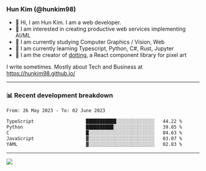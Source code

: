 ### Hun Kim (@hunkim98)

- 👋 Hi, I am Hun Kim. I am a web developer. 
- 🤔 I am interested in creating productive web services implementing AI/ML
- 🔭 I am currently studying Computer Graphics / Vision, Web 
- 🌱 I am currently learning Typescript, Python, C#, Rust, Jupyter
- 🎨 I am the creator of [dotting](hunkim98.github.io/dotting), a React component library for pixel art

I write sometimes. Mostly about Tech and Business at https://hunkim98.github.io/

---
### 📊 Recent development breakdown
<!--START_SECTION:waka-->

```txt
From: 26 May 2023 - To: 02 June 2023

TypeScript                   ███████████░░░░░░░░░░░░░░   44.22 %
Python                       ██████████░░░░░░░░░░░░░░░   39.85 %
C                            █░░░░░░░░░░░░░░░░░░░░░░░░   04.63 %
JavaScript                   ▓░░░░░░░░░░░░░░░░░░░░░░░░   03.07 %
YAML                         ▓░░░░░░░░░░░░░░░░░░░░░░░░   02.83 %
```

<!--END_SECTION:waka-->
---

<!-- <div align='center'> -->
  <img align="center" src="https://github-readme-stats.vercel.app/api?username=hunkim98&theme=dark&show_icons=true"/>
<!-- </div> -->
<!--
**hunkim98/hunkim98** is a ✨ _special_ ✨ repository because its `README.md` (this file) appears on your GitHub profile.

Here are some ideas to get you started:

- 🔭 I’m currently working on ...
- 🌱 I’m currently learning ...
- 👯 I’m looking to collaborate on ...
- 🤔 I’m looking for help with ...
- 💬 Ask me about ...
- 📫 How to reach me: ...
- 😄 Pronouns: ...
- ⚡ Fun fact: ...
-->
